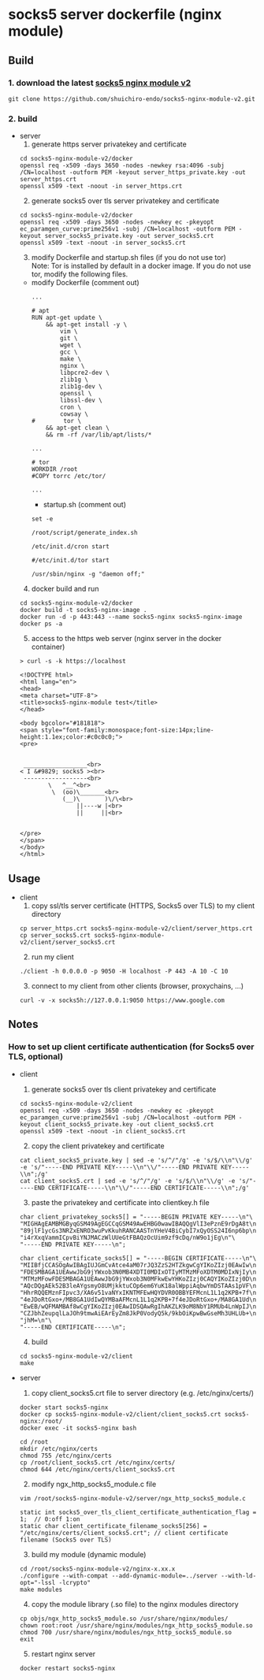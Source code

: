 # socks5 server dockerfile (nginx module)

## Build
### 1. download the latest [socks5 nginx module v2](https://github.com/shuichiro-endo/socks5-nginx-module-v2)
```
git clone https://github.com/shuichiro-endo/socks5-nginx-module-v2.git
```

### 2. build
- server
    1. generate https server privatekey and certificate
    ```
    cd socks5-nginx-module-v2/docker
    openssl req -x509 -days 3650 -nodes -newkey rsa:4096 -subj /CN=localhost -outform PEM -keyout server_https_private.key -out server_https.crt
    openssl x509 -text -noout -in server_https.crt
    ```
    2. generate socks5 over tls server privatekey and certificate
    ```
    cd socks5-nginx-module-v2/docker
    openssl req -x509 -days 3650 -nodes -newkey ec -pkeyopt ec_paramgen_curve:prime256v1 -subj /CN=localhost -outform PEM -keyout server_socks5_private.key -out server_socks5.crt
    openssl x509 -text -noout -in server_socks5.crt
    ```
    3. modify Dockerfile and startup.sh files (if you do not use tor)  
    Note: Tor is installed by default in a docker image. If you do not use tor, modify the following files.
    - modify Dockerfile (comment out)
        ```
        ...
        
        # apt
        RUN apt-get update \
            && apt-get install -y \
                vim \
                git \
                wget \
                gcc \
                make \
                nginx \
                libpcre2-dev \
                zlib1g \
                zlib1g-dev \
                openssl \
                libssl-dev \
                cron \
                cowsay \
        #        tor \
            && apt-get clean \
            && rm -rf /var/lib/apt/lists/*
        
        ...

        # tor
        WORKDIR /root
        #COPY torrc /etc/tor/
        
        ...
        ```
        - startup.sh (comment out)
        ```
        set -e
        
        /root/script/generate_index.sh
        
        /etc/init.d/cron start
        
        #/etc/init.d/tor start
        
        /usr/sbin/nginx -g "daemon off;"
        ```
    4. docker build and run
    ```
    cd socks5-nginx-module-v2/docker
    docker build -t socks5-nginx-image .
    docker run -d -p 443:443 --name socks5-nginx socks5-nginx-image
    docker ps -a
    ```
    5. access to the https web server (nginx server in the docker container)
    ```
    > curl -s -k https://localhost
    
    <!DOCTYPE html>
    <html lang="en">
    <head>
    <meta charset="UTF-8">
    <title>socks5-nginx-module test</title>
    </head>
    
    <body bgcolor="#181818">
    <span style="font-family:monospace;font-size:14px;line-height:1.1ex;color:#c0c0c0;">
    <pre>
    
    
     __________________<br>
    < I &#9829; socks5 ><br>
     ------------------<br>
            \   ^__^<br>
             \  (oo)\_______<br>
                (__)\       )\/\<br>
                    ||----w |<br>
                    ||     ||<br>
    
    
    </pre>
    </span>
    </body>
    </html>
    ```

## Usage
- client
    1. copy ssl/tls server certificate (HTTPS, Socks5 over TLS) to my client directory
    ```
    cp server_https.crt socks5-nginx-module-v2/client/server_https.crt
    cp server_socks5.crt socks5-nginx-module-v2/client/server_socks5.crt
    ```
    2. run my client
    ```
    ./client -h 0.0.0.0 -p 9050 -H localhost -P 443 -A 10 -C 10
    ```
    3. connect to my client from other clients (browser, proxychains, ...)
    ```
    curl -v -x socks5h://127.0.0.1:9050 https://www.google.com
    ```

## Notes
### How to set up client certificate authentication (for Socks5 over TLS, optional)
- client
    1. generate socks5 over tls client privatekey and certificate
    ```
    cd socks5-nginx-module-v2/client
    openssl req -x509 -days 3650 -nodes -newkey ec -pkeyopt ec_paramgen_curve:prime256v1 -subj /CN=localhost -outform PEM -keyout client_socks5_private.key -out client_socks5.crt
    openssl x509 -text -noout -in client_socks5.crt
    ```
    2. copy the client privatekey and certificate
    ```
    cat client_socks5_private.key | sed -e 's/^/"/g' -e 's/$/\\n"\\/g' -e 's/"-----END PRIVATE KEY-----\\n"\\/"-----END PRIVATE KEY-----\\n";/g'
    cat client_socks5.crt | sed -e 's/^/"/g' -e 's/$/\\n"\\/g' -e 's/"-----END CERTIFICATE-----\\n"\\/"-----END CERTIFICATE-----\\n";/g'
    ```
    3. paste the privatekey and certificate into clientkey.h file
    ```
    char client_privatekey_socks5[] = "-----BEGIN PRIVATE KEY-----\n"\
    "MIGHAgEAMBMGByqGSM49AgEGCCqGSM49AwEHBG0wawIBAQQgVlI3ePznE9rDgA8t\n"\
    "89jlF1ycGs3NRZxENRO3wuPvKkuhRANCAASTnYHeV4BiCybI7xQyOSS24I6np6bp\n"\
    "i4rXxqVammICpvBiYNJMACzWlUUeGtFBAQzOcUim9zf9cDq/nW9o1jEg\n"\
    "-----END PRIVATE KEY-----\n";

    char client_certificate_socks5[] = "-----BEGIN CERTIFICATE-----\n"\
    "MIIBfjCCASOgAwIBAgIUJGmCvAtce4aM07rJQ3ZzS2HTZkgwCgYIKoZIzj0EAwIw\n"\
    "FDESMBAGA1UEAwwJbG9jYWxob3N0MB4XDTI0MDIxOTIyMTMzMFoXDTM0MDIxNjIy\n"\
    "MTMzMFowFDESMBAGA1UEAwwJbG9jYWxob3N0MFkwEwYHKoZIzj0CAQYIKoZIzj0D\n"\
    "AQcDQgAEk52B3leAYgsmyO8UMjkktuCOp6em6YuK18alWppiAqbwYmDSTAAs1pVF\n"\
    "HhrRQQEMznFIpvc3/XA6v51vaNYxIKNTMFEwHQYDVR0OBBYEFMcnL1L1q2KPB+7f\n"\
    "4eJDoRtGxo+/MB8GA1UdIwQYMBaAFMcnL1L1q2KPB+7f4eJDoRtGxo+/MA8GA1Ud\n"\
    "EwEB/wQFMAMBAf8wCgYIKoZIzj0EAwIDSQAwRgIhAKZLK9oM8NbY1RMUb4LnWpIJ\n"\
    "CZJbhZeupqlLaJOh9tmwAiEArEyZm8JkP0VodyQ5k/9kbOiKpwBwGseMh3UHLUb+\n"\
    "jhM=\n"\
    "-----END CERTIFICATE-----\n";
    ```
    4. build
    ```
    cd socks5-nginx-module-v2/client
    make
    ```

- server
    1. copy client_socks5.crt file to server directory (e.g. /etc/nginx/certs/)
    ```
    docker start socks5-nginx
    docker cp socks5-nginx-module-v2/client/client_socks5.crt socks5-nginx:/root/
    docker exec -it socks5-nginx bash
    ```
    ```
    cd /root
    mkdir /etc/nginx/certs
    chmod 755 /etc/nginx/certs
    cp /root/client_socks5.crt /etc/nginx/certs/
    chmod 644 /etc/nginx/certs/client_socks5.crt
    ```
    2. modify ngx_http_socks5_module.c file
    ```
    vim /root/socks5-nginx-module-v2/server/ngx_http_socks5_module.c
    ```
    ```
    static int socks5_over_tls_client_certificate_authentication_flag = 1;	// 0:off 1:on
    static char client_certificate_filename_socks5[256] = "/etc/nginx/certs/client_socks5.crt";	// client certificate filename (Socks5 over TLS)
    ```
    3. build my module (dynamic module)
    ```
    cd /root/socks5-nginx-module-v2/nginx-x.xx.x
    ./configure --with-compat --add-dynamic-module=../server --with-ld-opt="-lssl -lcrypto"
    make modules
    ```
    4. copy the module library (.so file) to the nginx modules directory
    ```
    cp objs/ngx_http_socks5_module.so /usr/share/nginx/modules/
    chown root:root /usr/share/nginx/modules/ngx_http_socks5_module.so
    chmod 700 /usr/share/nginx/modules/ngx_http_socks5_module.so
    exit
    ```
    5. restart nginx server
    ```
    docker restart socks5-nginx
    ```


